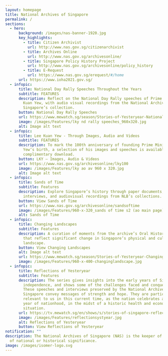 ```yaml
---
layout: homepage
title: National Archives of Singapore
permalink: /
sections:
  - hero:
      background: /images/nas-banner-1920.jpg
      key_highlights:
        - title: Citizen Archivist
          url: http://www.nas.gov.sg/citizenarchivist
        - title: Archives Online
          url: http://www.nas.gov.sg/archivesonline/
        - title: Singapore Policy History Project
          url: http://www.nas.gov.sg/archivesonline/policy_history
        - title: E-Request
          url: https://www.nas.gov.sg/erequest/#/home
      url: https://www.ioha2021.gov.sg/
  - infopic:
      title: National Day Rally Speeches Throughout the Years
      subtitle: FEATURES
      description: Reflect on the National Day Rally speeches of Prime Minister Lee
        Kuan Yew, with audio visual recordings from the National Archives of
        Singapore’s collection.
      button: National Day Rally Speeches
      url: https://www.mewatch.sg/season/Stories-of-Yesteryear-National-Day-Rally-Speeches-Throughout-the-Years-S1-390305
      image: /images/Features/lky nd rally speeches_960x320.jpg
      alt: Image alt text
  - infopic:
      title: Lee Kuan Yew - Through Images, Audio and Videos
      subtitle: FEATURES
      description: To mark the 100th anniversary of founding Prime Minister Lee Kuan
        Yew’s birth, a selection of his images and speeches is available for
        complimentary download.
      button: LKY – Images, Audio & Videos
      url: https://www.nas.gov.sg/archivesonline/lky100
      image: /images/Features/lky ao av 960 x 320.jpg
      alt: Image alt text
  - infopic:
      title: Sands of Time
      subtitle: Features
      description: Explore Singapore’s history through paper documents, oral history
        interviews, and audiovisual recordings from NLB’s collections.
      button: View Sands of Time
      url: https://www.nas.gov.sg/archivesonline/sandsoftime
      image: /images/Features/960-x-320_sands of time s2 (ao main page).png
      alt: Sands of Time
  - infopic:
      title: Changing Landscapes
      subtitle: Features
      description: A curation of moments from the archive’s Oral History collection
        that reflect significant change in Singapore’s physical and cultural
        landscape.
      button: View Changing Landscapes
      alt: Image alt text
      url: https://www.mewatch.sg/season/Stories-of-Yesteryear-Changing-Landscapes-250817
      image: /images/Features/960-x-400-changinglandscape.jpg
  - infopic:
      title: Reflections of Yesteryear
      subtitle: Features
      description: The series gives insights into the early years of Singapore’s
        independence, and shows some of the challenges faced and conquered.
        These speeches and interviews preserved by the National Archives of
        Singapore convey messages of strength and hope. They are particularly
        relevant to us in this current time, as the nation celebrates another
        year of nationhood, in the midst of a historic health and economic
        situation.
      url: https://tv.mewatch.sg/en/shows/s/stories-of-singapore-reflections-of-yesteryear/episodes
      image: /images/Features/reflectionsystyear.jpg
      alt: Reflections of Yesteryear
      button: View Reflections of Yesteryear
notification: ""
description: The National Archives of Singapore (NAS) is the keeper of records
  of national or historical significance.
image: /images/isomer-logo.svg
---
```

